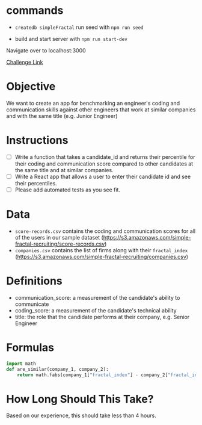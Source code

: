 # commands

* `createdb simpleFractal` run seed with `npm run seed`

* build and start server with `npm run start-dev`

Navigate over to localhost:3000






[Challenge Link](https://s3.amazonaws.com/simple-fractal-recruiting/README.md)

# Objective
We want to create an app for benchmarking an engineer's coding and communication skills against other engineers that work at similar companies and with the same title (e.g. Junior Engineer)

# Instructions
- [ ] Write a function that takes a candidate_id and returns their percentile for their coding and communication score compared to other candidates at the same title and at similar companies.
- [ ] Write a React app that allows a user to enter their candidate id and see their percentiles.
- [ ] Please add automated tests as you see fit.

# Data
- `score-records.csv` contains the coding and communication scores for all of the users in our sample dataset (https://s3.amazonaws.com/simple-fractal-recruiting/score-records.csv)
- `companies.csv` contains the list of firms along with their `fractal_index` (https://s3.amazonaws.com/simple-fractal-recruiting/companies.csv)

# Definitions
- communication_score: a measurement of the candidate's ability to communicate
- coding_score: a measurement of the candidate's technical ability
- title: the role that the candidate performs at their company, e.g. Senior Engineer

# Formulas
```python
import math
def are_similar(company_1, company_2):
    return math.fabs(company_1["fractal_index"] - company_2["fractal_index"]) < 0.15
```

# How Long Should This Take?
Based on our experience, this should take less than 4 hours.
